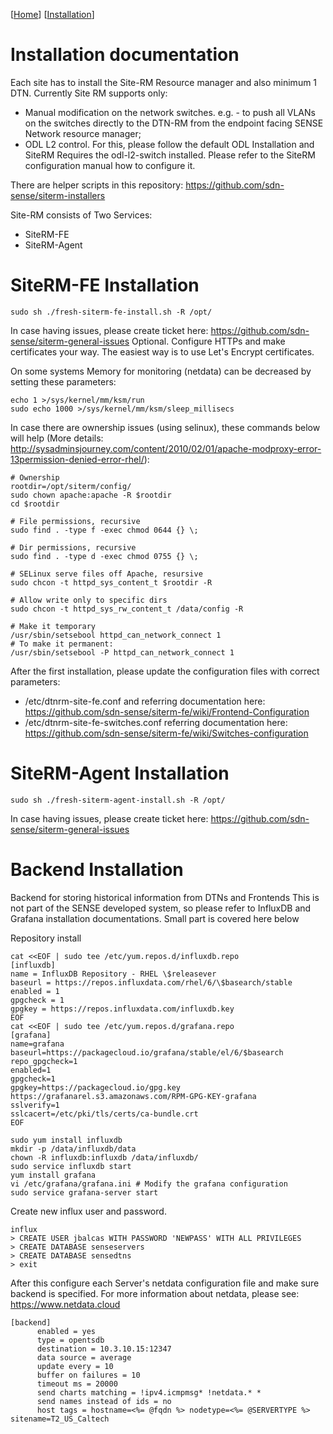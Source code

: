 [[Home](index.md)]   [[Installation](install.md)]

# Installation documentation

Each site has to install the Site-RM Resource manager and also minimum 1 DTN. Currently Site RM supports only:
* Manual modification on the network switches. e.g. - to push all VLANs on the switches directly to the DTN-RM from the endpoint facing SENSE Network resource manager;
* ODL L2 control. For this, please follow the default ODL Installation and SiteRM Requires the odl-l2-switch installed. Please refer to the SiteRM configuration manual how to configure it.

There are helper scripts in this repository: https://github.com/sdn-sense/siterm-installers

Site-RM consists of Two Services:
* SiteRM-FE
* SiteRM-Agent

# SiteRM-FE Installation
```
sudo sh ./fresh-siterm-fe-install.sh -R /opt/
```
In case having issues, please create ticket here: https://github.com/sdn-sense/siterm-general-issues 
Optional. Configure HTTPs and make certificates your way. The easiest way is to use Let's Encrypt certificates.

On some systems Memory for monitoring (netdata) can be decreased by setting these parameters:
```
echo 1 >/sys/kernel/mm/ksm/run
sudo echo 1000 >/sys/kernel/mm/ksm/sleep_millisecs
```
In case there are ownership issues (using selinux), these commands below will help (More details: http://sysadminsjourney.com/content/2010/02/01/apache-modproxy-error-13permission-denied-error-rhel/):
```
# Ownership
rootdir=/opt/siterm/config/
sudo chown apache:apache -R $rootdir
cd $rootdir
 
# File permissions, recursive
sudo find . -type f -exec chmod 0644 {} \;
 
# Dir permissions, recursive
sudo find . -type d -exec chmod 0755 {} \;
 
# SELinux serve files off Apache, resursive
sudo chcon -t httpd_sys_content_t $rootdir -R
 
# Allow write only to specific dirs
sudo chcon -t httpd_sys_rw_content_t /data/config -R

# Make it temporary
/usr/sbin/setsebool httpd_can_network_connect 1
# To make it permanent:
/usr/sbin/setsebool -P httpd_can_network_connect 1
```

After the first installation, please update the configuration files with correct parameters:
* /etc/dtnrm-site-fe.conf and referring documentation here: https://github.com/sdn-sense/siterm-fe/wiki/Frontend-Configuration
* /etc/dtnrm-site-fe-switches.conf referring documentation here: https://github.com/sdn-sense/siterm-fe/wiki/Switches-configuration


# SiteRM-Agent Installation
```
sudo sh ./fresh-siterm-agent-install.sh -R /opt/
```
In case having issues, please create ticket here: https://github.com/sdn-sense/siterm-general-issues 

# Backend Installation


Backend for storing historical information from DTNs and Frontends
This is not part of the SENSE developed system, so please refer to InfluxDB and Grafana installation documentations. Small part is covered here below

Repository install
```
cat <<EOF | sudo tee /etc/yum.repos.d/influxdb.repo
[influxdb]
name = InfluxDB Repository - RHEL \$releasever
baseurl = https://repos.influxdata.com/rhel/6/\$basearch/stable
enabled = 1
gpgcheck = 1
gpgkey = https://repos.influxdata.com/influxdb.key
EOF
cat <<EOF | sudo tee /etc/yum.repos.d/grafana.repo
[grafana]
name=grafana
baseurl=https://packagecloud.io/grafana/stable/el/6/$basearch
repo_gpgcheck=1
enabled=1
gpgcheck=1
gpgkey=https://packagecloud.io/gpg.key https://grafanarel.s3.amazonaws.com/RPM-GPG-KEY-grafana
sslverify=1
sslcacert=/etc/pki/tls/certs/ca-bundle.crt
EOF
```
```
sudo yum install influxdb
mkdir -p /data/influxdb/data
chown -R influxdb:influxdb /data/influxdb/
sudo service influxdb start
yum install grafana
vi /etc/grafana/grafana.ini # Modify the grafana configuration
sudo service grafana-server start
```
Create new influx user and password.
```
influx
> CREATE USER jbalcas WITH PASSWORD 'NEWPASS' WITH ALL PRIVILEGES
> CREATE DATABASE senseservers
> CREATE DATABASE sensedtns
> exit
```
After this configure each Server's netdata configuration file and make sure backend is specified. For more information about netdata, please see: https://www.netdata.cloud
```
[backend]
	  enabled = yes
	  type = opentsdb
	  destination = 10.3.10.15:12347
	  data source = average
	  update every = 10
	  buffer on failures = 10
	  timeout ms = 20000
	  send charts matching = !ipv4.icmpmsg* !netdata.* *
	  send names instead of ids = no
	  host tags = hostname=<%= @fqdn %> nodetype=<%= @SERVERTYPE %> sitename=T2_US_Caltech
```



